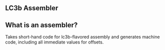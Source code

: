 LC3b Assembler
---

What is an assembler?
---

Takes short-hand code for lc3b-flavored assembly and generates machine code, including all immediate values for offsets.